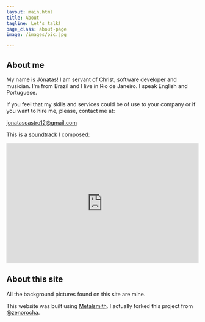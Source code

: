 ```yaml
---
layout: main.html
title: About
tagline: Let's talk!
page_class: about-page
image: /images/pic.jpg

---
```


## About me

My name is Jônatas!
I am servant of Christ, software developer and musician.
I'm from Brazil and I live in Rio de Janeiro.
I speak English and Portuguese.

If you feel that my skills and services could be of use 
to your company or if you want to hire me, please, contact me at:

jonatascastro12@gmail.com

This is a <a href="https://www.youtube.com/watch?v=qKGyAfDRpC4&list=PLCkGsOJvKrrsRzXvy2ANBe_MNNyL4rxhz" target="_blank">soundtrack</a> I composed:

<iframe width="100%" height="315" src="https://www.youtube.com/embed/Sq7Mgk7Fgto" frameborder="0" allow="autoplay; encrypted-media" allowfullscreen></iframe>

## About this site

All the background pictures found on this site are mine.

This website was built using <a href="http://www.metalsmith.io/" target="_blank">Metalsmith</a>.
I actually forked this project from <a href="https://github.com/zenorocha" target="_blank">@zenorocha</a>.